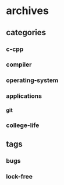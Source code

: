 # archives

## categories

### c-cpp

### compiler

### operating-system

### applications

#### git

### college-life

## tags

### bugs

### lock-free
